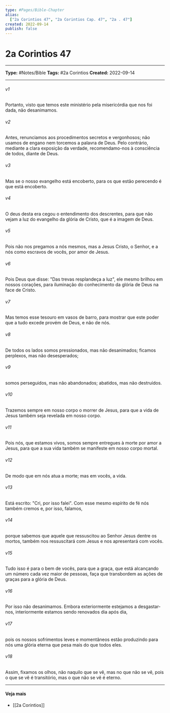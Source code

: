 ```yaml
---
type: #Pages/Bible-Chapter
alias:
  ["2a Corintios 47", "2a Corintios Cap. 47", "2a . 47"]
created: 2022-09-14
publish: false
---
```


# 2a Corintios 47

---

**Type:** #Notes/Bible
**Tags:** #2a Corintios
**Created:** 2022-09-14

---

###### v1
Portanto, visto que temos este ministério pela misericórdia que nos foi dada, não desanimamos.
###### v2
Antes, renunciamos aos procedimentos secretos e vergonhosos; não usamos de engano nem torcemos a palavra de Deus. Pelo contrário, mediante a clara exposição da verdade, recomendamo-nos à consciência de todos, diante de Deus.
###### v3
Mas se o nosso evangelho está encoberto, para os que estão perecendo é que está encoberto.
###### v4
O deus desta era cegou o entendimento dos descrentes, para que não vejam a luz do evangelho da glória de Cristo, que é a imagem de Deus.
###### v5
Pois não nos pregamos a nós mesmos, mas a Jesus Cristo, o Senhor, e a nós como escravos de vocês, por amor de Jesus.
###### v6
Pois Deus que disse: "Das trevas resplandeça a luz", ele mesmo brilhou em nossos corações, para iluminação do conhecimento da glória de Deus na face de Cristo.
###### v7
Mas temos esse tesouro em vasos de barro, para mostrar que este poder que a tudo excede provém de Deus, e não de nós.
###### v8
De todos os lados somos pressionados, mas não desanimados; ficamos perplexos, mas não desesperados;
###### v9
somos perseguidos, mas não abandonados; abatidos, mas não destruídos.
###### v10
Trazemos sempre em nosso corpo o morrer de Jesus, para que a vida de Jesus também seja revelada em nosso corpo.
###### v11
Pois nós, que estamos vivos, somos sempre entregues à morte por amor a Jesus, para que a sua vida também se manifeste em nosso corpo mortal.
###### v12
De modo que em nós atua a morte; mas em vocês, a vida.
###### v13
Está escrito: "Cri, por isso falei". Com esse mesmo espírito de fé nós também cremos e, por isso, falamos,
###### v14
porque sabemos que aquele que ressuscitou ao Senhor Jesus dentre os mortos, também nos ressuscitará com Jesus e nos apresentará com vocês.
###### v15
Tudo isso é para o bem de vocês, para que a graça, que está alcançando um número cada vez maior de pessoas, faça que transbordem as ações de graças para a glória de Deus.
###### v16
Por isso não desanimamos. Embora exteriormente estejamos a desgastar-nos, interiormente estamos sendo renovados dia após dia,
###### v17
pois os nossos sofrimentos leves e momentâneos estão produzindo para nós uma glória eterna que pesa mais do que todos eles.
###### v18
Assim, fixamos os olhos, não naquilo que se vê, mas no que não se vê, pois o que se vê é transitório, mas o que não se vê é eterno.


---

#### Veja mais

- [[2a Corintios]]
